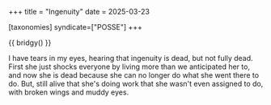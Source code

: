 +++
title = "Ingenuity"
date = 2025-03-23

[taxonomies]
syndicate=["POSSE"]
+++

{{ bridgy() }}

I have tears in my eyes, hearing that ingenuity is dead, but not fully dead. First she just shocks everyone by living more than we anticipated her to, and now she is dead because she can no longer do what she went there to do. But, still alive that she's doing work that she wasn't even assigned to do, with broken wings and muddy eyes.
